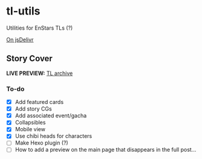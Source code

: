 # tl-utils
Utilities for EnStars TLs (?)

[On jsDelivr](https://cdn.jsdelivr.net/gh/enstars/tl-utils/)

## Story Cover
**LIVE PREVIEW:** [TL archive](https://watatomo.github.io/tl/post/phantom_thieves_vs_detectives/)

### To-do
- [x] Add featured cards
- [x] Add story CGs
- [x] Add associated event/gacha
- [x] Collapsibles
- [x] Mobile view
- [x] Use chibi heads for characters
- [ ] Make Hexo plugin (?)
- [ ] How to add a preview on the main page that disappears in the full post...
